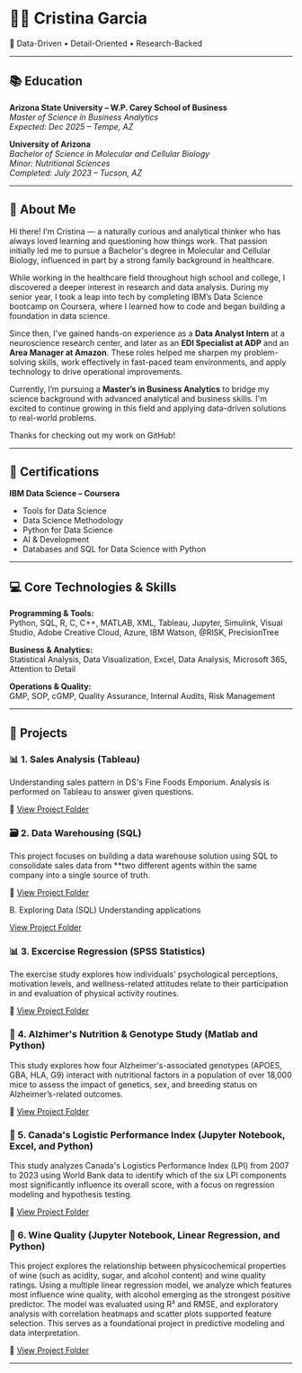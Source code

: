 # 👩‍💻 Cristina Garcia

🎯 Data-Driven • Detail-Oriented • Research-Backed

---

## 📚 Education

**Arizona State University – W.P. Carey School of Business**  
*Master of Science in Business Analytics*  
*Expected: Dec 2025 – Tempe, AZ*

**University of Arizona**  
*Bachelor of Science in Molecular and Cellular Biology*  
*Minor: Nutritional Sciences*  
*Completed: July 2023 – Tucson, AZ*

---

## 👋 About Me

Hi there! I'm Cristina — a naturally curious and analytical thinker who has always loved learning and questioning how things work. That passion initially led me to pursue a Bachelor's degree in Molecular and Cellular Biology, influenced in part by a strong family background in healthcare.

While working in the healthcare field throughout high school and college, I discovered a deeper interest in research and data analysis. During my senior year, I took a leap into tech by completing IBM’s Data Science bootcamp on Coursera, where I learned how to code and began building a foundation in data science.

Since then, I've gained hands-on experience as a **Data Analyst Intern** at a neuroscience research center, and later as an **EDI Specialist at ADP** and an **Area Manager at Amazon**. These roles helped me sharpen my problem-solving skills, work effectively in fast-paced team environments, and apply technology to drive operational improvements.

Currently, I’m pursuing a **Master’s in Business Analytics** to bridge my science background with advanced analytical and business skills. I'm excited to continue growing in this field and applying data-driven solutions to real-world problems.

Thanks for checking out my work on GitHub!

---

## 🧠 Certifications

**IBM Data Science – Coursera**  
- Tools for Data Science  
- Data Science Methodology  
- Python for Data Science  
- AI & Development  
- Databases and SQL for Data Science with Python  

---

## 💻 Core Technologies & Skills

**Programming & Tools:**  
Python, SQL, R, C, C++, MATLAB, XML, Tableau, Jupyter, Simulink, Visual Studio, Adobe Creative Cloud, Azure, IBM Watson, @RISK, PrecisionTree

**Business & Analytics:**  
Statistical Analysis, Data Visualization, Excel, Data Analysis, Microsoft 365, Attention to Detail

**Operations & Quality:**  
GMP, SOP, cGMP, Quality Assurance, Internal Audits, Risk Management

---

## 🚀 Projects

### 📊 1. Sales Analysis (Tableau)
Understanding sales pattern in DS's Fine Foods Emporium. Analysis is performed on Tableau to answer given questions. 

🔗 [View Project Folder](./projects/sales_analysis)  


### 🗃️  2. Data Warehousing (SQL)
This project focuses on building a data warehouse solution using SQL to consolidate sales data from **two different agents within the same company into a single source of truth. 

🔗 [View Project Folder](./projects/DataWarehousing)  

B. Exploring Data (SQL)
Understanding applications

[View Project Folder](./projects/DataSQL)  


### 📊 3. Excercise Regression (SPSS Statistics)
The exercise study explores how individuals' psychological perceptions, motivation levels, and wellness-related attitudes relate to their participation in and evaluation of physical activity routines.

🔗 [View Project Folder](./projects/Regression)  


### 🧬 4. Alzhimer's Nutrition & Genotype Study (Matlab and Python)
This study explores how four Alzheimer's-associated genotypes (APOES, GBA, HLA, G9) interact with nutritional factors in a population of over 18,000 mice to assess the impact of genetics, sex, and breeding status on Alzheimer’s-related outcomes.

🔗 [View Project Folder](./projects/Alzheimer)  


### 📝 5. Canada's Logistic Performance Index (Jupyter Notebook, Excel, and Python)
This study analyzes Canada's Logistics Performance Index (LPI) from 2007 to 2023 using World Bank data to identify which of the six LPI components most significantly influence its overall score, with a focus on regression modeling and hypothesis testing.

🔗 [View Project Folder](./projects/Canada_LPI)  


### 🍷 6. Wine Quality (Jupyter Notebook, Linear Regression, and Python)
This project explores the relationship between physicochemical properties of wine (such as acidity, sugar, and alcohol content) and wine quality ratings. Using a multiple linear regression model, we analyze which features most influence wine quality, with alcohol emerging as the strongest positive predictor. The model was evaluated using R² and RMSE, and exploratory analysis with correlation heatmaps and scatter plots supported feature selection. This serves as a foundational project in predictive modeling and data interpretation.

🔗 [View Project Folder](./projects/Wine_Quality)  


---
